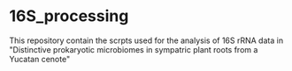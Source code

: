 # 16S_processing

This repository contain the scrpts used for the analysis of 16S rRNA data in "Distinctive prokaryotic microbiomes in sympatric plant roots from a Yucatan cenote"
